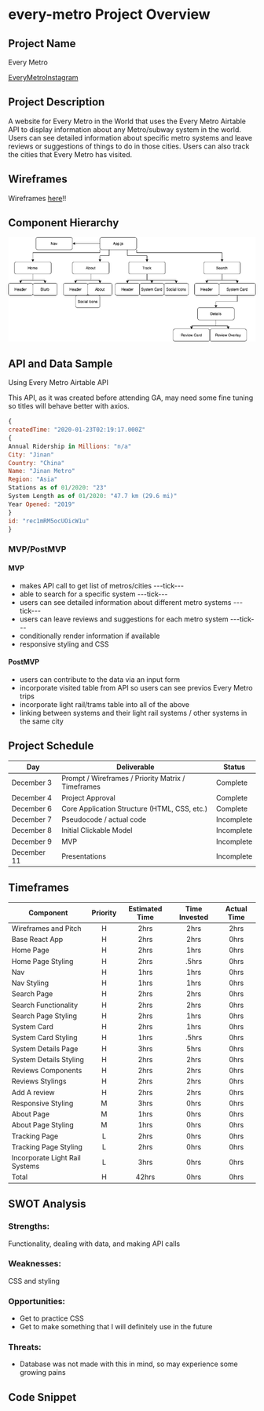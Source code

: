 # every-metro Project Overview

## Project Name

Every Metro

[EveryMetroInstagram](https://www.instagram.com/everymetrointheworld/)

## Project Description

A website for Every Metro in the World that uses the Every Metro Airtable API to display information about any Metro/subway system in the world. Users can see detailed information about specific metro systems and leave reviews or suggestions of things to do in those cities. Users can also track the cities that Every Metro has visited.

## Wireframes

Wireframes [here](https://www.figma.com/file/FoklhFDGZCxu9jVOKerQdj/Every-Metro-Wireframes)!!

## Component Hierarchy

![componentHierarchy](./assets/EveryMetro.png "component hierarchy")

## API and Data Sample

Using Every Metro Airtable API

This API, as it was created before attending GA, may need some fine tuning so titles will behave better with axios.

```javascript
{
createdTime: "2020-01-23T02:19:17.000Z"
{
Annual Ridership in Millions: "n/a"
City: "Jinan"
Country: "China"
Name: "Jinan Metro"
Region: "Asia"
Stations as of 01/2020: "23"
System Length as of 01/2020: "47.7 km (29.6 mi)"
Year Opened: "2019"
}
id: "rec1mRM5ocUOicW1u"
}

```

### MVP/PostMVP

#### MVP

- makes API call to get list of metros/cities ---tick---
- able to search for a specific system ---tick---
- users can see detailed information about different metro systems ---tick---
- users can leave reviews and suggestions for each metro system ---tick---
- conditionally render information if available
- responsive styling and CSS

#### PostMVP

- users can contribute to the data via an input form
- incorporate visited table from API so users can see previos Every Metro trips
- incorporate light rail/trams table into all of the above
- linking between systems and their light rail systems / other systems in the same city

## Project Schedule

| Day         | Deliverable                                        | Status     |
| ----------- | -------------------------------------------------- | ---------- |
| December 3  | Prompt / Wireframes / Priority Matrix / Timeframes | Complete   |
| December 4  | Project Approval                                   | Complete   |
| December 6  | Core Application Structure (HTML, CSS, etc.)       | Complete   |
| December 7  | Pseudocode / actual code                           | Incomplete |
| December 8  | Initial Clickable Model                            | Incomplete |
| December 9  | MVP                                                | Incomplete |
| December 11 | Presentations                                      | Incomplete |

## Timeframes

| Component                      | Priority | Estimated Time | Time Invested | Actual Time |
| ------------------------------ | :------: | :------------: | :-----------: | :---------: |
| Wireframes and Pitch           |    H     |      2hrs      |     2hrs      |    2hrs     |
| Base React App                 |    H     |      2hrs      |     2hrs      |    0hrs     |
| Home Page                      |    H     |      2hrs      |     1hrs      |    0hrs     |
| Home Page Styling              |    H     |      2hrs      |     .5hrs     |    0hrs     |
| Nav                            |    H     |      1hrs      |     1hrs      |    0hrs     |
| Nav Styling                    |    H     |      1hrs      |     1hrs      |    0hrs     |
| Search Page                    |    H     |      2hrs      |     2hrs      |    0hrs     |
| Search Functionality           |    H     |      2hrs      |     2hrs      |    0hrs     |
| Search Page Styling            |    H     |      2hrs      |     1hrs      |    0hrs     |
| System Card                    |    H     |      2hrs      |     1hrs      |    0hrs     |
| System Card Styling            |    H     |      1hrs      |     .5hrs     |    0hrs     |
| System Details Page            |    H     |      3hrs      |     5hrs      |    0hrs     |
| System Details Styling         |    H     |      2hrs      |     2hrs      |    0hrs     |
| Reviews Components             |    H     |      2hrs      |     2hrs      |    0hrs     |
| Reviews Stylings               |    H     |      2hrs      |     2hrs      |    0hrs     |
| Add A review                   |    H     |      2hrs      |     2hrs      |    0hrs     |
| Responsive Styling             |    M     |      3hrs      |     0hrs      |    0hrs     |
| About Page                     |    M     |      1hrs      |     0hrs      |    0hrs     |
| About Page Styling             |    M     |      1hrs      |     0hrs      |    0hrs     |
| Tracking Page                  |    L     |      2hrs      |     0hrs      |    0hrs     |
| Tracking Page Styling          |    L     |      2hrs      |     0hrs      |    0hrs     |
| Incorporate Light Rail Systems |    L     |      3hrs      |     0hrs      |    0hrs     |
| Total                          |    H     |     42hrs      |     0hrs      |    0hrs     |

## SWOT Analysis

### Strengths:

Functionality, dealing with data, and making API calls

### Weaknesses:

CSS and styling

### Opportunities:

- Get to practice CSS
- Get to make something that I will definitely use in the future

### Threats:

- Database was not made with this in mind, so may experience some growing pains

## Code Snippet
